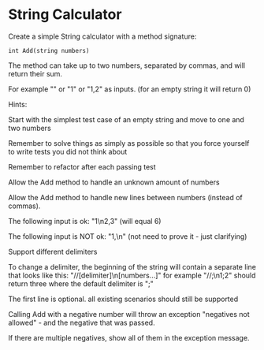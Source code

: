 # String Calculator

Create a simple String calculator with a method signature:

	int Add(string numbers)
	
The method can take up to two numbers, separated by commas, and will return their sum.

For example "" or "1" or "1,2" as inputs. (for an empty string it will return 0)

Hints:

Start with the simplest test case of an empty string and move to one and two numbers

Remember to solve things as simply as possible so that you force yourself to write tests you did not think about

Remember to refactor after each passing test

Allow the Add method to handle an unknown amount of numbers

Allow the Add method to handle new lines between numbers (instead of commas).

The following input is ok: "1\n2,3" (will equal 6)

The following input is NOT ok: "1,\n" (not need to prove it - just clarifying)

Support different delimiters

To change a delimiter, the beginning of the string will contain a separate line that looks like this: "//[delimiter]\n[numbers…]" for example "//;\n1;2" should return three where the default delimiter is ";"

The first line is optional. all existing scenarios should still be supported

Calling Add with a negative number will throw an exception "negatives not allowed" - and the negative that was passed.

If there are multiple negatives, show all of them in the exception message.

